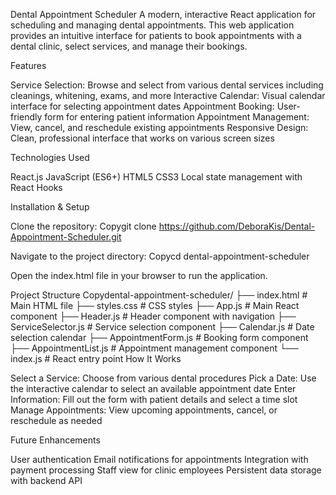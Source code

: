 Dental Appointment Scheduler
A modern, interactive React application for scheduling and managing dental appointments. This web application provides an intuitive interface for patients to book appointments with a dental clinic, select services, and manage their bookings.

Features

Service Selection: Browse and select from various dental services including cleanings, whitening, exams, and more
Interactive Calendar: Visual calendar interface for selecting appointment dates
Appointment Booking: User-friendly form for entering patient information
Appointment Management: View, cancel, and reschedule existing appointments
Responsive Design: Clean, professional interface that works on various screen sizes

Technologies Used

React.js
JavaScript (ES6+)
HTML5
CSS3
Local state management with React Hooks

Installation & Setup

Clone the repository:
Copygit clone https://github.com/DeboraKis/Dental-Appointment-Scheduler.git

Navigate to the project directory:
Copycd dental-appointment-scheduler

Open the index.html file in your browser to run the application.

Project Structure
Copydental-appointment-scheduler/
├── index.html              # Main HTML file
├── styles.css              # CSS styles
├── App.js                  # Main React component
├── Header.js               # Header component with navigation
├── ServiceSelector.js      # Service selection component
├── Calendar.js             # Date selection calendar
├── AppointmentForm.js      # Booking form component
├── AppointmentList.js      # Appointment management component
└── index.js                # React entry point
How It Works

Select a Service: Choose from various dental procedures
Pick a Date: Use the interactive calendar to select an available appointment date
Enter Information: Fill out the form with patient details and select a time slot
Manage Appointments: View upcoming appointments, cancel, or reschedule as needed

Future Enhancements

User authentication
Email notifications for appointments
Integration with payment processing
Staff view for clinic employees
Persistent data storage with backend API